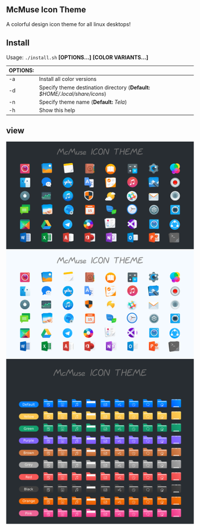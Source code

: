 ## McMuse Icon Theme
A colorful design icon theme for all linux desktops!

## Install

Usage:  `./install.sh`  **[OPTIONS...]** **[COLOR VARIANTS...]**

|  OPTIONS: |                                                                               |
|:----------|:------------------------------------------------------------------------------|
| -a        | Install all color versions                                                    |
| -d        | Specify theme destination directory (**Default:** _$HOME/.local/share/icons_) |
| -n        | Specify theme name (**Default:** _Tela_)                                      |
| -h        | Show this help                                                                |


## view
![view](View-1.png?raw=true)
![view](View-2.png?raw=true)
![view](View-3.png?raw=true)

